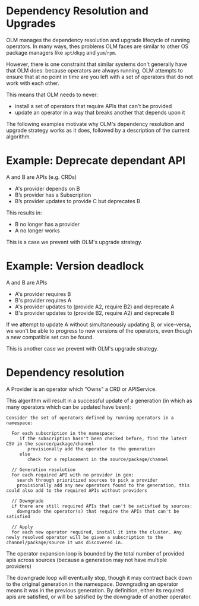 # Dependency Resolution and Upgrades

OLM manages the dependency resolution and upgrade lifecycle of running operators. In many ways, thes problems OLM faces are similar to other OS package managers like `apt`/`dkpg` and `yum`/`rpm`.

However, there is one constraint that similar systems don't generally have that OLM does: because operators are always running, OLM attempts to ensure that at no point in time are you left with a set of operators that do not work with each other. 

This means that OLM needs to never:
 
 - install a set of operators that require APIs that can't be provided
 - update an operator in a way that breaks another that depends upon it
 
The following examples motivate why OLM's dependency resolution and upgrade strategy works as it does, followed by a description of the current algorithm.

# Example: Deprecate dependant API

A and B are APIs (e.g. CRDs)

* A's provider depends on B
* B’s provider has a Subscription
* B’s provider updates to provide C but deprecates B

This results in:

* B no longer has a provider
* A no longer works

This is a case we prevent with OLM's upgrade strategy.


# Example: Version deadlock

A and B are APIs

* A's provider requires B
* B's provider requires A
* A's provider updates to (provide A2, require B2) and deprecate A
* B's provider updates to (provide B2, require A2) and deprecate B

If we attempt to update A without simultaneously updating B, or vice-versa, we won't be able to progress to new versions of the operators, even though a new compatible set can be found.

This is another case we prevent with OLM's upgrade strategy.


# Dependency resolution 

A Provider is an operator which "Owns" a CRD or APIService.

This algorithm will result in a successful update of a generation (in which as many operators which can be updated have been):

```
Consider the set of operators defined by running operators in a namespace:

  For each subscription in the namespace:
     if the subscription hasn't been checked before, find the latest CSV in the source/package/channel
        provisionally add the operator to the generation
     else
        check for a replacement in the source/package/channel
  
  // Generation resolution
  For each required API with no provider in gen:
    search through prioritized sources to pick a provider
    provisionally add any new operators found to the generation, this could also add to the required APIs without providers
    
  // Downgrade
  if there are still required APIs that can't be satisfied by sources:
    downgrade the operator(s) that require the APIs that can't be satisfied

  // Apply
  for each new operator required, install it into the cluster. Any newly resolved operator will be given a subscription to the channel/package/source it was discovered in.
```

The operator expansion loop is bounded by the total number of provided apis across sources (because a generation may not have multiple providers)

The downgrade loop will eventually stop, though it may contract back down to the original generation in the namespace. Downgrading an operator means it was in the previous generation. By definition, either its required apis are satisfied, or will be satisfied by the downgrade of another operator.
